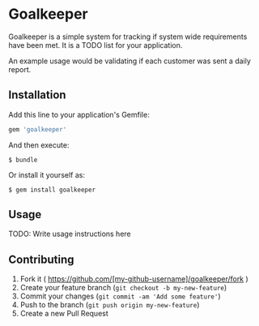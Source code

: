 # Goalkeeper

Goalkeeper is a simple system for tracking if system wide requirements have been met. It is a TODO list for your application.

An example usage would be validating if each customer was sent a daily report.



## Installation

Add this line to your application's Gemfile:

```ruby
gem 'goalkeeper'
```

And then execute:

    $ bundle

Or install it yourself as:

    $ gem install goalkeeper

## Usage

TODO: Write usage instructions here

## Contributing

1. Fork it ( https://github.com/[my-github-username]/goalkeeper/fork )
2. Create your feature branch (`git checkout -b my-new-feature`)
3. Commit your changes (`git commit -am 'Add some feature'`)
4. Push to the branch (`git push origin my-new-feature`)
5. Create a new Pull Request
